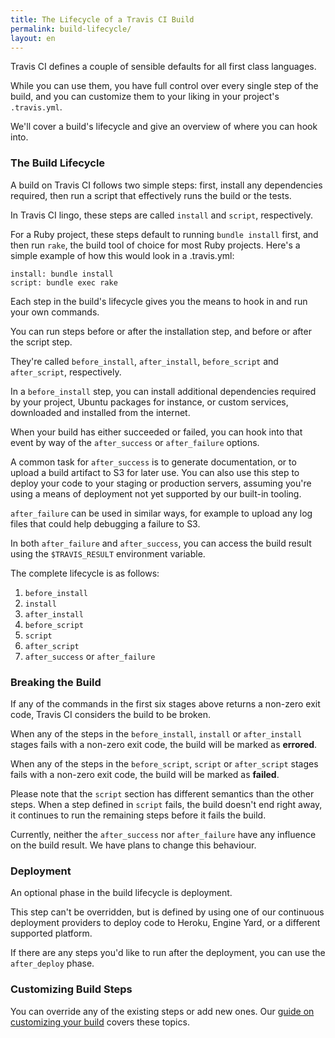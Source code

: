 ```yaml
---
title: The Lifecycle of a Travis CI Build
permalink: build-lifecycle/
layout: en
---
```

Travis CI defines a couple of sensible defaults for all first class languages.

While you can use them, you have full control over every single step of the build, and you can customize them to your liking in your project's `.travis.yml`.

We'll cover a build's lifecycle and give an overview of where you can hook into.

<div id="toc"/></div>

### The Build Lifecycle

A build on Travis CI follows two simple steps: first, install any dependencies required, then run a script that effectively runs the build or the tests.

In Travis CI lingo, these steps are called `install` and `script`, respectively.

For a Ruby project, these steps default to running `bundle install` first, and then run `rake`, the build tool of choice for most Ruby projects. Here's a simple example of how this would look in a .travis.yml:

    install: bundle install
    script: bundle exec rake

Each step in the build's lifecycle gives you the means to hook in and run your own commands.

You can run steps before or after the installation step, and before or after the script step.

They're called `before_install`, `after_install`, `before_script` and `after_script`, respectively.

In a `before_install` step, you can install additional dependencies required by your project, Ubuntu packages for instance, or custom services, downloaded and installed from the internet.

When your build has either succeeded or failed, you can hook into that event by way of the `after_success` or `after_failure` options.

A common task for `after_success` is to generate documentation, or to upload a build artifact  to S3 for later use. You can also use this step to deploy your code to your staging or production servers, assuming you're using a means of deployment not yet supported by our built-in tooling.

`after_failure` can be used in similar ways, for example to upload any log files that could help debugging a failure to S3.

In both `after_failure` and `after_success`, you can access the build result using the `$TRAVIS_RESULT` environment variable.

The complete lifecycle is as follows:

1. `before_install`
2. `install`
3. `after_install`
4. `before_script`
5. `script`
6. `after_script`
7. `after_success` or `after_failure`

### Breaking the Build

If any of the commands in the first six stages above returns a non-zero exit code, Travis CI considers the build to be broken.

When any of the steps in the `before_install`, `install` or `after_install` stages fails with a non-zero exit code, the build will be marked as **errored**.

When any of the steps in the `before_script`, `script` or `after_script` stages fails with a non-zero exit code, the build will be marked as **failed**.

Please note that the `script` section has different semantics than the other
steps. When a step defined in `script` fails, the build doesn't end right away,
it continues to run the remaining steps before it fails the build.

Currently, neither the `after_success` nor `after_failure` have any influence on the build result. We have plans to change this behaviour.

### Deployment

An optional phase in the build lifecycle is deployment.

This step can't be overridden, but is defined by using one of our continuous deployment providers to deploy code to Heroku, Engine Yard, or a different supported platform.

If there are any steps you'd like to run after the deployment, you can use the `after_deploy` phase.

### Customizing Build Steps

You can override any of the existing steps or add new ones. Our [guide on customizing your build](/user/customizing-the-build) covers these topics.
